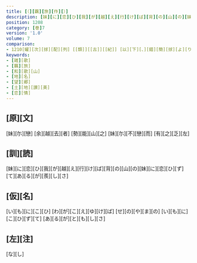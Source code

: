 ```yaml
---
title: [（][覊][旅][作][）]
description: [妹][に][恋][ひ][我][が][越][え][行][け][ば][背][の][山][の][妹][に][恋][ひ][ず][て][あ][る][が][羨][し][さ]
position: 1208
category: [巻]7
version: '1.0'
volume: 7
comparison:
- 1210[嬥][次][捄][配][列] [[類]][[古]][[紀]] [以][下][、][錯][簡][捄][よ][り][「][古][集][」][注][嬥][該][当][歌][を][変][更][す][る][。][[西]][[寛]][国][歌][大][観][嬥][配][列][捄][従][尫]
keywords:
- [雑][歌]
- [羈][旅]
- [和][歌][山]
- [地][名]
- [望][郷]
- [土][地][讃][美]
- [恋][情]
---
```


## [原][文]

[妹][尓][戀] [余][越][去][者] [勢][能][山][之] [妹][尓][不][戀][而] [有][之][乏][左]

## [訓][読]

[妹][に][恋][ひ][我][が][越][え][行][け][ば][背][の][山][の][妹][に][恋][ひ][ず][て][あ][る][が][羨][し][さ]

## [仮][名]

[い][も][に][こ][ひ] [わ][が][こ][え][ゆ][け][ば] [せ][の][や][ま][の] [い][も][に][こ][ひ][ず][て] [あ][る][が][と][も][し][さ]

## [左][注]

[な][し]
